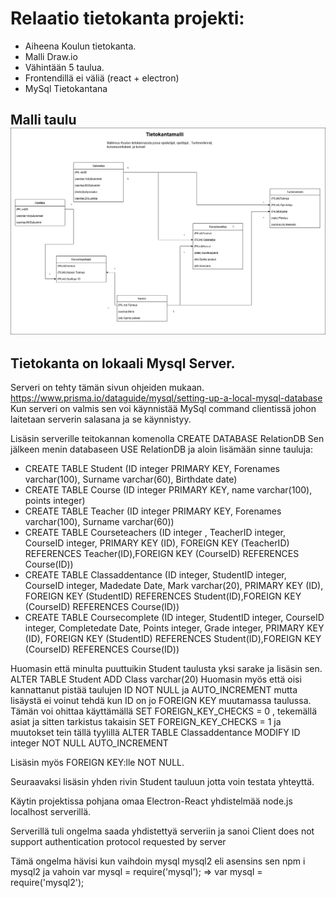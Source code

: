 # Relaatio tietokanta projekti:
- Aiheena Koulun tietokanta.
- Malli Draw.io
- Vähintään 5 taulua.
- Frontendillä ei väliä (react + electron)
- MySql Tietokantana

## Malli taulu ![image1](./Pictures/Relaatiotietokanta.drawio.png)

## Tietokanta on lokaali Mysql Server.
Serveri on tehty tämän sivun ohjeiden mukaan. https://www.prisma.io/dataguide/mysql/setting-up-a-local-mysql-database
Kun serveri on valmis sen voi käynnistää MySql command clientissä johon laitetaan serverin salasana ja se käynnistyy.

Lisäsin serverille teitokannan komenolla CREATE DATABASE RelationDB
Sen jälkeen menin databaseen USE RelationDB ja aloin lisämään sinne tauluja:

- CREATE TABLE Student (ID integer PRIMARY KEY, Forenames varchar(100), Surname varchar(60), Birthdate date)
- CREATE TABLE Course (ID integer PRIMARY KEY, name varchar(100), points integer)
- CREATE TABLE Teacher (ID integer PRIMARY KEY, Forenames varchar(100), Surname varchar(60))
- CREATE TABLE Courseteachers (ID integer , TeacherID integer, CourseID integer, PRIMARY KEY (ID), FOREIGN KEY (TeacherID) REFERENCES Teacher(ID),FOREIGN KEY (CourseID) REFERENCES Course(ID))
- CREATE TABLE Classaddentance (ID integer, StudentID integer, CourseID integer, Madedate Date, Mark varchar(20),
PRIMARY KEY (ID), FOREIGN KEY (StudentID) REFERENCES Student(ID),FOREIGN KEY (CourseID) REFERENCES Course(ID)) 
- CREATE TABLE Coursecomplete (ID integer, StudentID integer, CourseID integer, Completedate Date, Points integer, Grade integer,
PRIMARY KEY (ID), FOREIGN KEY (StudentID) REFERENCES Student(ID),FOREIGN KEY (CourseID) REFERENCES Course(ID)) 

Huomasin että minulta puuttuikin Student taulusta yksi sarake ja lisäsin sen. ALTER TABLE Student ADD Class varchar(20)
Huomasin myös että oisi kannattanut pistää taulujen ID NOT NULL ja AUTO_INCREMENT mutta lisäystä ei voinut tehdä kun ID on jo FOREIGN KEY
muutamassa taulussa. Tämän voi ohittaa käyttämällä SET FOREIGN_KEY_CHECKS = 0 , tekemällä asiat ja sitten tarkistus takaisin SET FOREIGN_KEY_CHECKS = 1 ja muutokset tein tällä tyylillä ALTER TABLE Classaddentance MODIFY ID integer NOT NULL AUTO_INCREMENT

Lisäsin myös FOREIGN KEY:lle NOT NULL.

Seuraavaksi lisäsin yhden rivin Student tauluun jotta voin testata yhteyttä.

Käytin projektissa pohjana omaa Electron-React yhdistelmää node.js localhost serverillä.

Serverillä tuli ongelma saada yhdistettyä serveriin ja sanoi Client does not support authentication protocol requested by server

Tämä ongelma hävisi kun vaihdoin mysql mysql2 eli asensins sen npm i mysql2 ja vahoin 
var mysql = require('mysql'); => var mysql = require('mysql2');